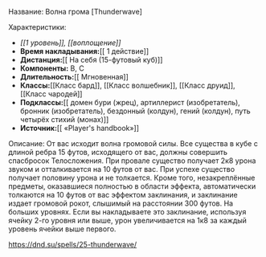 Название: Волна грома \[Thunderwave] 

Характеристики:
- *[[1 уровень]], [[воплощение]]*
- **Время накладывания:**[[ 1 действие]]
- **Дистанция:**[[ На себя (15-футовый куб)]]
- **Компоненты:** В, С
- **Длительность:**[[ Мгновенная]]
- **Классы:**[[Класс  бард]], [[Класс волшебник]], [[Класс друид]], [[Класс чародей]]
- **Подклассы:**[[ домен бури (жрец), артиллерист (изобретатель), бронник (изобретатель), бездонный (колдун), гений (колдун), путь четырёх стихий (монах)]]
- **Источник:**[[ «Player's handbook»]]

Описание:
От вас исходит волна громовой силы. Все существа в кубе с длиной ребра 15 футов, исходящего от вас, должны совершить спасбросок Телосложения. При провале существо получает 2к8 урона звуком и отталкивается на 10 футов от вас. При успехе существо получает половину урона и не толкается.
Кроме того, незакреплённые предметы, оказавшиеся полностью в области эффекта, автоматически толкаются на 10 футов от вас эффектом заклинания, и заклинание издает громовой рокот, слышимый на расстоянии 300 футов.
На больших уровнях. Если вы накладываете это заклинание, используя ячейку 2-го уровня или выше, урон увеличивается на 1к8 за каждый уровень ячейки выше первого.

https://dnd.su/spells/25-thunderwave/
